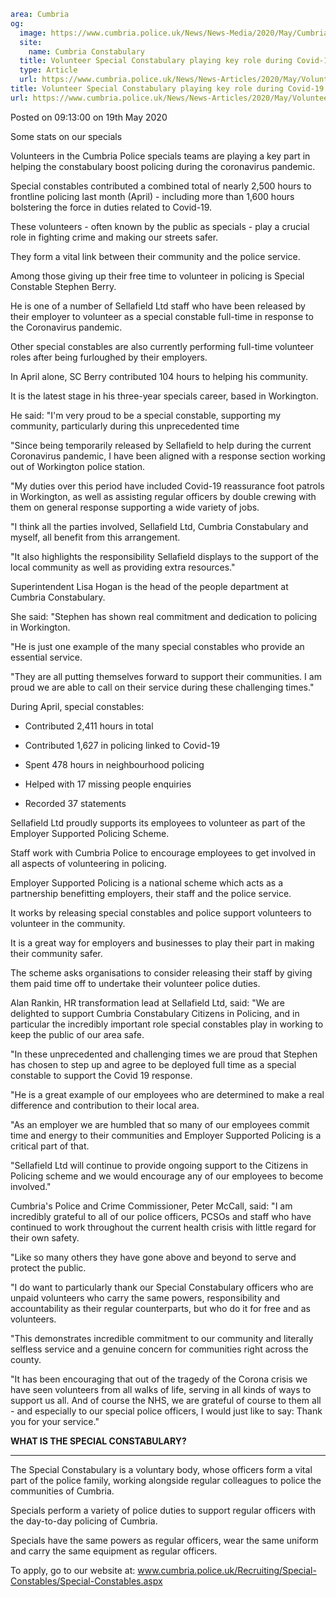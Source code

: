 ```yaml
area: Cumbria
og:
  image: https://www.cumbria.police.uk/News/News-Media/2020/May/Cumbria-specials-stats-APRIL-2020jpg.jpg
  site:
    name: Cumbria Constabulary
  title: Volunteer Special Constabulary playing key role during Covid-19
  type: Article
  url: https://www.cumbria.police.uk/News/News-Articles/2020/May/Volunteer-Special-Constabulary-playing-key-role-during-Covid-19.aspx
title: Volunteer Special Constabulary playing key role during Covid-19
url: https://www.cumbria.police.uk/News/News-Articles/2020/May/Volunteer-Special-Constabulary-playing-key-role-during-Covid-19.aspx
```

Posted on 09:13:00 on 19th May 2020

Some stats on our specials

Volunteers in the Cumbria Police specials teams are playing a key part in helping the constabulary boost policing during the coronavirus pandemic.

Special constables contributed a combined total of nearly 2,500 hours to frontline policing last month (April) - including more than 1,600 hours bolstering the force in duties related to Covid-19.

These volunteers - often known by the public as specials - play a crucial role in fighting crime and making our streets safer.

They form a vital link between their community and the police service.

Among those giving up their free time to volunteer in policing is Special Constable Stephen Berry.

He is one of a number of Sellafield Ltd staff who have been released by their employer to volunteer as a special constable full-time in response to the Coronavirus pandemic.

Other special constables are also currently performing full-time volunteer roles after being furloughed by their employers.

In April alone, SC Berry contributed 104 hours to helping his community.

It is the latest stage in his three-year specials career, based in Workington.

He said: "I'm very proud to be a special constable, supporting my community, particularly during this unprecedented time

"Since being temporarily released by Sellafield to help during the current Coronavirus pandemic, I have been aligned with a response section working out of Workington police station.

"My duties over this period have included Covid-19 reassurance foot patrols in Workington, as well as assisting regular officers by double crewing with them on general response supporting a wide variety of jobs.

"I think all the parties involved, Sellafield Ltd, Cumbria Constabulary and myself, all benefit from this arrangement.

"It also highlights the responsibility Sellafield displays to the support of the local community as well as providing extra resources."

Superintendent Lisa Hogan is the head of the people department at Cumbria Constabulary.

She said: "Stephen has shown real commitment and dedication to policing in Workington.

"He is just one example of the many special constables who provide an essential service.

"They are all putting themselves forward to support their communities. I am proud we are able to call on their service during these challenging times."

During April, special constables:

* Contributed 2,411 hours in total

* Contributed 1,627 in policing linked to Covid-19

* Spent 478 hours in neighbourhood policing

* Helped with 17 missing people enquiries

* Recorded 37 statements

Sellafield Ltd proudly supports its employees to volunteer as part of the Employer Supported Policing Scheme.

Staff work with Cumbria Police to encourage employees to get involved in all aspects of volunteering in policing.

Employer Supported Policing is a national scheme which acts as a partnership benefitting employers, their staff and the police service.

It works by releasing special constables and police support volunteers to volunteer in the community.

It is a great way for employers and businesses to play their part in making their community safer.

The scheme asks organisations to consider releasing their staff by giving them paid time off to undertake their volunteer police duties.

Alan Rankin, HR transformation lead at Sellafield Ltd, said: "We are delighted to support Cumbria Constabulary Citizens in Policing, and in particular the incredibly important role special constables play in working to keep the public of our area safe.

"In these unprecedented and challenging times we are proud that Stephen has chosen to step up and agree to be deployed full time as a special constable to support the Covid 19 response.

"He is a great example of our employees who are determined to make a real difference and contribution to their local area.

"As an employer we are humbled that so many of our employees commit time and energy to their communities and Employer Supported Policing is a critical part of that.

"Sellafield Ltd will continue to provide ongoing support to the Citizens in Policing scheme and we would encourage any of our employees to become involved."

Cumbria's Police and Crime Commissioner, Peter McCall, said: "I am incredibly grateful to all of our police officers, PCSOs and staff who have continued to work throughout the current health crisis with little regard for their own safety.

"Like so many others they have gone above and beyond to serve and protect the public.

"I do want to particularly thank our Special Constabulary officers who are unpaid volunteers who carry the same powers, responsibility and accountability as their regular counterparts, but who do it for free and as volunteers.

"This demonstrates incredible commitment to our community and literally selfless service and a genuine concern for communities right across the county.

"It has been encouraging that out of the tragedy of the Corona crisis we have seen volunteers from all walks of life, serving in all kinds of ways to support us all. And of course the NHS, we are grateful of course to them all - and especially to our special police officers, I would just like to say: Thank you for your service."

**WHAT IS THE SPECIAL CONSTABULARY?**

** **

The Special Constabulary is a voluntary body, whose officers form a vital part of the police family, working alongside regular colleagues to police the communities of Cumbria.

Specials perform a variety of police duties to support regular officers with the day-to-day policing of Cumbria.

Specials have the same powers as regular officers, wear the same uniform and carry the same equipment as regular officers.

To apply, go to our website at: www.cumbria.police.uk/Recruiting/Special-Constables/Special-Constables.aspx

